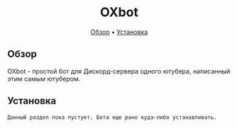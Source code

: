 <h1 align='center'>
    OXbot
</h1>

<p align='center'>
    <a href='#обзор'>Обзор</a>
    •
    <a href='#установка'>Установка</a>
</p>

## Обзор

OXbot - простой бот для Дискорд-сервера одного ютубера, написанный этим самым ютубером.

## Установка

`Данный раздел пока пустует. Бота еще рано куда-либо устанавливать.`

